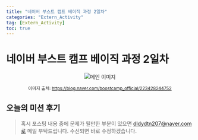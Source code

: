 ```yaml
---
title: "네이버 부스트 캠프 베이직 과정 2일차"
categories: "Extern_Activity"
tag: [Extern_Activity]
toc: true
---
```


# 네이버 부스트 캠프 베이직 과정 2일차

<div style="text-align: center;">
  <img src="https://imgur.com/d9YHxjc.png" alt="메인 이미지">
  <p style="font-size: smaller;">이미지 출처: <a href="https://blog.naver.com/boostcamp_official/223428244752">https://blog.naver.com/boostcamp_official/223428244752</a></p>
</div>

## 오늘의 미션 후기



> 혹시 포스팅 내용 중에 문제가 될만한 부분이 있으면 dldydtn207@naver.com로 메일 부탁드립니다. 
> 수신되면 바로 수정하겠습니다.